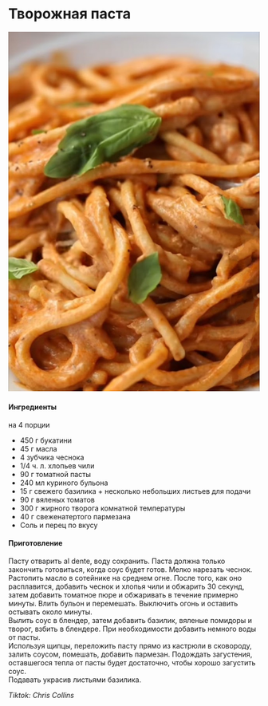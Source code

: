 ﻿---
image: ../../pics/Screenshot_20240728-003931~2.jpg
---
# Творожная паста

![Творожная паста](../../pics/Screenshot_20240728-003931~2.jpg)

#### Ингредиенты
на 4 порции

* 450 г букатини
* 45 г масла
* 4 зубчика чеснока
* 1/4 ч. л. хлопьев чили
* 90 г томатной пасты
* 240 мл куриного бульона
* 15 г свежего базилика + несколько небольших листьев для подачи
* 90 г вяленых томатов
* 300 г жирного творога комнатной температуры
* 40 г свеженатертого пармезана
* Соль и перец по вкусу

#### Приготовление

Пасту отварить al dente, воду сохранить. Паста должна только закончить готовиться, когда соус будет готов.
Мелко нарезать чеснок. Растопить масло в сотейнике на среднем огне. После того, как оно расплавится, добавить чеснок и хлопья чили и обжарить 30 секунд, затем добавить томатное пюре и обжаривать в течение примерно минуты. Влить бульон и перемешать. Выключить огонь и оставить остывать около минуты.  
Вылить соус в блендер, затем добавить базилик, вяленые помидоры и творог, взбить в блендере. При необходимости добавить немного воды от пасты.  
Используя щипцы, переложить пасту прямо из кастрюли в сковороду, залить соусом, помешать, добавить пармезан. Подождать загустения, оставшегося тепла от пасты будет достаточно, чтобы хорошо загустить соус.  
Подавать украсив листьями базилика.

*Tiktok: Chris Collins*

